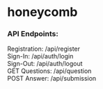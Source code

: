 # honeycomb

<h3>API Endpoints: </h3>
Registration: /api/register <br>
Sign-In:      /api/auth/login <br>
Sign-Out:     /api/auth/logout <br>
GET Questions: /api/question <br>
POST Answer:   /api/submission <br>